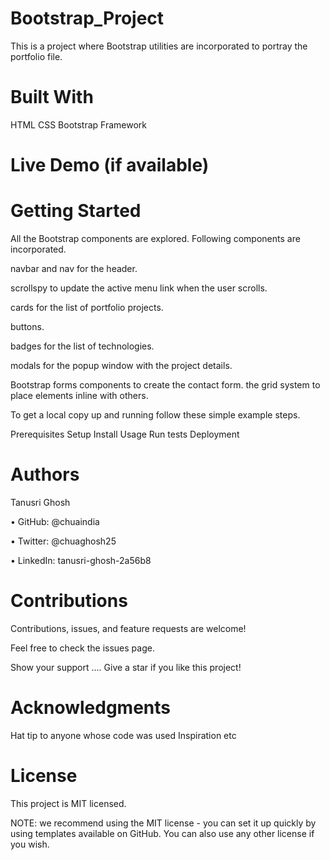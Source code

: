# Bootstrap_Project
This is a project where Bootstrap utilities are incorporated to portray the portfolio file.

# Built With
HTML CSS Bootstrap Framework

# Live Demo (if available)

# Getting Started
All the Bootstrap components are explored. Following components are incorporated. 

navbar and nav for the header. 

scrollspy to update the active menu link when the user scrolls. 

cards for the list of portfolio projects.

buttons.

badges for the list of technologies. 

modals for the popup window with the project details. 

Bootstrap forms components to create the contact form. the grid system to place elements inline with others.

To get a local copy up and running follow these simple example steps.

Prerequisites Setup Install Usage Run tests Deployment

# Authors

Tanusri Ghosh

• GitHub: @chuaindia

• Twitter: @chuaghosh25

• LinkedIn: tanusri-ghosh-2a56b8

# Contributions
Contributions, issues, and feature requests are welcome!

Feel free to check the issues page.

Show your support .... Give a star if you like this project!

# Acknowledgments
Hat tip to anyone whose code was used Inspiration etc

# License
This project is MIT licensed.

NOTE: we recommend using the MIT license - you can set it up quickly by using templates available on GitHub. You can also use any other license if you wish.
